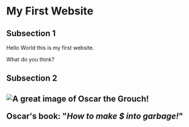 <!DOCTYPE html>
<html lang="en">
  <head>
    <title>Sample Title</title>
    <meta charset="utf-8">
    <meta name="author" content="Professor Krieglstein">
  </head>
  <body>
    <h1>My First Website</h1>
    <div>
      <h2>Subsection 1</h2>    
      <p>Hello World this is my first website.</p>
      <p>What do you think?</p>
    </div>
    <div>
      <h2>Subsection 2<h2>
      <img src="image1.jpg" alt="A great image of Oscar the Grouch!">
      <p>Oscar's book: "<em>How to make &#x24; into garbage!</em>"</p>
    </div>
  </body>
</html>
